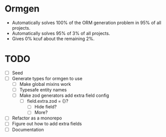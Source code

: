 # Ormgen

-   Automatically solves 100% of the ORM generation problem in 95% of all projects.
-   Automatically solves 95% of 3% of all projects.
-   Gives 0% kcuf about the remaining 2%.

# TODO

-   [ ] Seed
-   [ ] Generate types for ormgen to use
    -   [ ] Make global mixins work
    -   [ ] Typesafe entity names
    -   [ ] Make zod generators add extra field config
        -   [ ] field.extra.zod = {}?
            -   [ ] Hide field?
            -   [ ] More?
-   [ ] Refactor as a monorepo
-   [ ] Figure out how to add extra fields
-   [ ] Documentation
